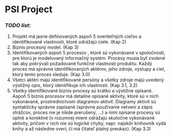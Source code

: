 # PSI Project

### ***TODO list***:
1. Projekt má jasne definovaných aspoň 5 overiteľných cieľov a identifikované vlastnosti, ktoré odrážajú ciele. (Kap 2)
2. Biznis procesný model. (Kap 3)
3. Identifikovaných aspoň 5 procesov , ktoré sú vykonávané v spoločnosti, pre ktorú je modelovaný informačný systém.
   Procesy musia byť zvolené tak aby pokrývali požadované funkčné vlastnosti produktu. Každý proces má správne
   identifikovaných aktérov, jeho zdroje, výstupy a ciel, ktorý tento proces sleduje. (Kap 3.0)
4. Všetci aktéri majú identifikované persóny a všetky zdroje majú uvedený výstižný opis, 
     ktorý identifikuje ich vlastnosti. (Kap 3.1, 3.2)
5. Všetky identifikované biznis procesy sú krátko a výstižne opísané. Aspoň 5 biznis procesov má detailne opísané aktivity,
   ktoré sú v nich vykonávané, prostredníctvom diagramov aktivít. Diagramy aktivít sú syntakticky správne zapísané (správne
   používanie vetvení a zápis strážcov, proces nie je nikde prerušený, ...) a nimi opísané procesy sú úplné a korektné (v
   rozumnej miere odrážajú skutočne vykonávané aktivity, pričom v nich nie sú logické chyby, napr. najskôr knihovník vydá
   knihy a až následne overí, či má čitateľ platný preukaz). (Kap 3.3)
